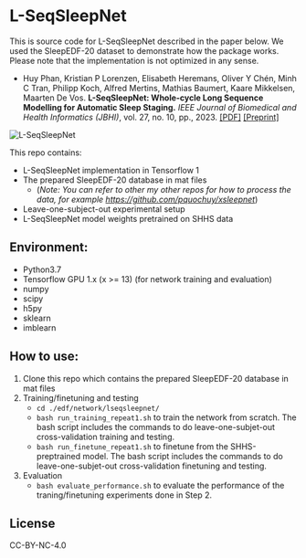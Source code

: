 # L-SeqSleepNet

This is source code for L-SeqSleepNet described in the paper below. We used the SleepEDF-20 dataset to demonstrate how the package works. Please note that the implementation is not optimized in any sense.

- Huy Phan, Kristian P Lorenzen, Elisabeth Heremans, Oliver Y Chén, Minh C Tran, Philipp Koch, Alfred Mertins, Mathias Baumert, Kaare Mikkelsen, Maarten De Vos. __L-SeqSleepNet: Whole-cycle Long Sequence Modelling for Automatic Sleep Staging.__ _IEEE Journal of Biomedical and Health Informatics (JBHI)_, vol. 27, no. 10, pp., 2023. [[PDF]](https://ieeexplore.ieee.org/document/10210638) [[Preprint]](https://arxiv.org/pdf/2301.03441.pdf)

![L-SeqSleepNet](figure/L-SeqSleepNet.png)
 
This repo contains:
- L-SeqSleepNet implementation in Tensorflow 1
- The prepared SleepEDF-20 database in mat files
	- (_Note: You can refer to other my other repos for how to process the data, for example https://github.com/pquochuy/xsleepnet_)
- Leave-one-subject-out experimental setup
- L-SeqSleepNet model weights pretrained on SHHS data 

Environment:
-------------
- Python3.7
- Tensorflow GPU 1.x (x >= 13) (for network training and evaluation)
- numpy
- scipy
- h5py
- sklearn
- imblearn

How to use:
-------------
1. Clone this repo which contains the prepared SleepEDF-20 database in mat files
2. Training/finetuning and testing
    - `cd ./edf/network/lseqsleepnet/`
    - `bash run_training_repeat1.sh` to train the network from scratch. The bash script includes the commands to do leave-one-subjet-out cross-validation training and testing. 
    - `bash run_finetune_repeat1.sh` to finetune from the SHHS-preptrained model. The bash script includes the commands to do leave-one-subjet-out cross-validation finetuning and testing. 
3. Evaluation
    - `bash evaluate_performance.sh` to evaluate the performance of the traning/finetuning experiments done in Step 2.

License
-------------
CC-BY-NC-4.0
